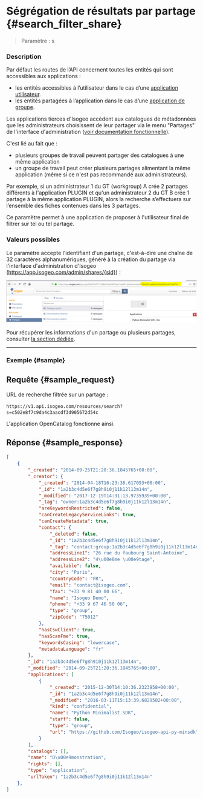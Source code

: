 # Ségrégation de résultats par partage {#search_filter_share}

> Paramètre : s

### Description

Par défaut les routes de l’API concernent toutes les entités qui sont accessibles aux applications :
* les entités accessibles à l’utilisateur dans le cas d’une [application utilisateur](/authentication/usersapps.md).
* les entités partagées à l’application dans le cas d’une [application de groupe](/authentication/groupsapps.md).

Les applications tierces d'Isogeo accèdent aux catalogues de métadonnées que les administrateurs choisissent de leur partager via le menu "Partages" de l'interface d'administration ([voir documentation fonctionnelle](http://help.isogeo.com/fr/features/admin/shares.html)).

C'est lié au fait que :

* plusieurs groupes de travail peuvent partager des catalogues à une même application
* un groupe de travail peut créer plusieurs partages alimentant la même application (même si ce n'est pas recommandé aux administrateurs).

Par exemple, si un administrateur 1 du  GT (workgroup) A crée 2 partages différents à l'application PLUGIN et qu'un administrateur 2 du GT B crée 1 partage à la même application PLUGIN, alors la recherche s’effectuera sur l’ensemble des fiches contenues dans les 3 partages.

Ce paramètre permet à une application de proposer à l'utilisateur final de filtrer sur tel ou tel partage.

### Valeurs possibles

Le paramètre accepte l'identifiant d'un partage, c'est-à-dire une chaîne de 32 caractères alphanumériques, généré à la création du partage via l'interface d'administration d'Isogeo \(https://app.isogeo.com/admin/shares/{sid}) :

![](../../assets/api_share_id_app_admin.PNG "Identifiant d\'un partage dans l\'interface d\'administration")

Pour récupérer les informations d'un partage ou plusieurs partages, consulter [la section dédiée](/shares.md).

---

### Exemple {#sample}

## Requête {#sample_request}

URL de recherche filtrée sur un partage :

```
https://v1.api.isogeo.com/resources/search?s=c502e8f7c9da4c3aacdf3d905672d54c
```

L'application OpenCatalog fonctionne ainsi.

## Réponse {#sample_response}


```json
[
    {
        "_created": "2014-09-25T21:20:36.1845765+00:00",
        "_creator": {
            "_created": "2014-04-18T16:23:38.617093+00:00",
            "_id": "1a2b3c4d5e6f7g8h9i0j11k12l13m14n",            
            "_modified": "2017-12-19T14:31:13.9735939+00:00",
            "_tag": "owner:1a2b3c4d5e6f7g8h9i0j11k12l13m14n",
            "areKeywordsRestricted": false,
            "canCreateLegacyServiceLinks": true,
            "canCreateMetadata": true,
            "contact": {
                "_deleted": false,
                "_id": "1a2b3c4d5e6f7g8h9i0j11k12l13m14n",
                "_tag": "contact:group:1a2b3c4d5e6f7g8h9i0j11k12l13m14n",
                "addressLine1": "26 rue du faubourg Saint-Antoine",
                "addressLine2": "4\u00e8me \u00e9tage",
                "available": false,
                "city": "Paris",
                "countryCode": "FR",
                "email": "contact@isogeo.com",
                "fax": "+33 9 81 40 00 66",
                "name": "Isogeo Demo",
                "phone": "+33 9 67 46 50 06",
                "type": "group",
                "zipCode": "75012"
            },
            "hasCswClient": true,
            "hasScanFme": true,
            "keywordsCasing": "lowercase",
            "metadataLanguage": "fr"
        },
        "_id": "1a2b3c4d5e6f7g8h9i0j11k12l13m14n",
        "_modified": "2014-09-25T21:20:36.1845765+00:00",
        "applications": [
            {
                "_created": "2015-12-30T14:10:36.2323958+00:00",
                "_id": "1a2b3c4d5e6f7g8h9i0j11k12l13m14n",
                "_modified": "2016-03-11T15:13:39.6829502+00:00",
                "kind": "confidential",
                "name": "Python Minimalist SDK",
                "staff": false,
                "type": "group",
                "url": "https://github.com/Isogeo/isogeo-api-py-minsdk"
            }
        ],
        "catalogs": [],
        "name": "D\u00e9monstration",
        "rights": [],
        "type": "application",
        "urlToken": "1a2b3c4d5e6f7g8h9i0j11k12l13m14n"
    },
]
```
